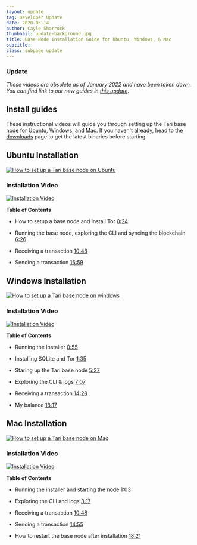 ```yaml
---
layout: update
tag: Developer Update
date: 2020-05-14
author: Cayle Sharrock
thumbnail: update-background.jpg
title: Base Node Installation Guide for Ubuntu, Windows, & Mac
subtitle:
class: subpage update
---
```


### Update

_These videos are obsolete as of January 2022 and have been taken down. You can find link to our new guides in
[this update](/dibbler-install-guides/)._

## Install guides

These instructional videos will guide you through setting up the Tari base node for Ubuntu, Windows, and Mac.
If you haven't already, head to the [downloads](https://tari.com/downloads) page to get the latest binaries before starting.

## Ubuntu Installation

[![How to set up a Tari base node on Ubuntu](https://img.youtube.com/vi/bfuDe3pyKmA/maxresdefault.jpg)](https://www.youtube.com/watch?v=bfuDe3pyKmA)

### Installation Video

[![Installation Video]({{site.baseurl}}/assets/updates/img/ubuntu-video.png)](https://www.youtube.com/watch?v=bfuDe3pyKmA)

**Table of Contents**

- How to setup a base node and install Tor [0:24](https://www.youtube.com/watch?v=bfuDe3pyKmA&t=24s)

- Running the base node, exploring the CLI and syncing the blockchain [6:26](https://www.youtube.com/watch?v=bfuDe3pyKmA&t=386s)

- Receiving a transaction [10:48](https://www.youtube.com/watch?v=bfuDe3pyKmA&t=763s)

- Sending a transaction [16:59](https://www.youtube.com/watch?v=bfuDe3pyKmA&t=1019s)

## Windows Installation

[![How to set up a Tari base node on windows](https://img.youtube.com/vi/qRKJQE7Ku0w/maxresdefault.jpg)](https://www.youtube.com/watch?v=qRKJQE7Ku0w)

### Installation Video

[![Installation Video]({{site.baseurl}}/assets/updates/img/windows-video.png)](https://www.youtube.com/watch?v=qRKJQE7Ku0w)

**Table of Contents**

- Running the Installer [0:55](https://youtu.be/qRKJQE7Ku0w?t=55)

- Installing SQLite and Tor [1:35](https://youtu.be/qRKJQE7Ku0w?t=95)

- Staring up the Tari base node [5:27](https://youtu.be/qRKJQE7Ku0w?t=327)

- Exploring the CLI & logs [7:07](https://youtu.be/qRKJQE7Ku0w?t=427)

- Receiving a transaction [14:28](https://youtu.be/qRKJQE7Ku0w?t=868)

- My balance [18:17](https://youtu.be/qRKJQE7Ku0w?t=1097)

## Mac Installation

[![How to set up a Tari base node on Mac](https://img.youtube.com/vi/e5Rvpag9wI8/maxresdefault.jpg)](https://www.youtube.com/watch?v=e5Rvpag9wI8)

### Installation Video

[![Installation Video]({{site.baseurl}}/assets/updates/img/mac-video.png)](https://www.youtube.com/watch?v=e5Rvpag9wI8)

**Table of Contents**

- Running the installer and starting the node [1:03](https://www.youtube.com/watch?v=e5Rvpag9wI8&feature=youtu.be&t=63)

- Exploring the CLI and logs [3:17](https://www.youtube.com/watch?v=e5Rvpag9wI8&feature=youtu.be&t=197)

- Receiving a transaction [10:48](https://www.youtube.com/watch?v=e5Rvpag9wI8&feature=youtu.be&t=648)

- Sending a transaction [14:55](https://www.youtube.com/watch?v=e5Rvpag9wI8&feature=youtu.be&t=895)

- How to restart the base node after installation [18:21](https://www.youtube.com/watch?v=e5Rvpag9wI8&feature=youtu.be&t=1101)
